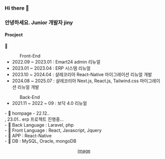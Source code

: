 ### Hi there 👋

<!--
**jinyDuo/jinyDuo** is a ✨ _special_ ✨ repository because its `README.md` (this file) appears on your GitHub profile.

Here are some ideas to get you started:

- 🔭 I’m currently working on ...
- 🌱 I’m currently learning ...
- 👯 I’m looking to collaborate on ...
- 🤔 I’m looking for help with ...
- 💬 Ask me about ...
- 📫 How to reach me: ...
- 😄 Pronouns: ...
- ⚡ Fun fact: ...
-->

<h3 align-"center"> 안녕하세요. Junior 개발자 jiny </h3>
<h4> Procject </h4> 💬 
<ul>
  <ol>Front-End</ol>
  <li>2022.09 ~ 2023.01 : Emart24 admin 리뉴얼 </li>
  <li>2023.01 ~ 2023.04 : ERP 시스템 리뉴얼 </li>
  <li>2023.10 ~ 2024.04 : 샬레코리아 React-Native 마이그레이션 리뉴얼 개발 </li>
  <li>2024.08 ~ 2025.07 : 샬레코리아 Next.js, React.js, Tailwind.css 마이그레이션 리뉴얼 개발 </li>
  <ol>Back-End</ol>
  <li>2021.11 ~ 2022 ~ 09 : 보닥 4.0 리뉴얼</li>
</ul>
- 🔭 hompage - 22.12.. </br>
, 23.01.. erp 프로젝트 진행중... </br>
- 🌱 Back Language : Laravel, php </br>
- 🌱 Front Language : React, Javascript, Jquery </br>
- 🌱 APP : React-Native </br>
- 🌱 DB : MySQL, Oracle, mongoDB </br>

<p align="center">
<a href="#" target="_blank">image</a>
</p>
